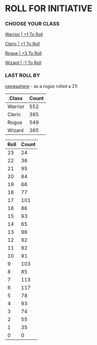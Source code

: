 # ROLL FOR INITIATIVE
### CHOOSE YOUR CLASS

[Warrior | +1 To Roll](https://github.com/benjaminsampica/benjaminsampica/issues/new?title=roll%7Cwarrior&body=Just+click+%27Submit+new+issue%27.)

[Cleric | +1 To Roll](https://github.com/benjaminsampica/benjaminsampica/issues/new?title=roll%7Ccleric&body=Just+click+%27Submit+new+issue%27.)

[Rogue | +3 To Roll](https://github.com/benjaminsampica/benjaminsampica/issues/new?title=roll%7Crogue&body=Just+click+%27Submit+new+issue%27.)

[Wizard | -1 To Roll](https://github.com/benjaminsampica/benjaminsampica/issues/new?title=roll%7Cwizard&body=Just+click+%27Submit+new+issue%27.)
### LAST ROLL BY
[oexwashere](https://www.github.com/oexwashere) - as a rogue rolled a 21!

|Class|Count|
|-|-|
|Warrior|552|
|Cleric|385|
|Rogue|549|
|Wizard|365|

|Roll|Count|
|-|-|
|23|24
|22|36
|21|95
|20|84
|19|66
|18|77
|17|101
|16|86
|15|93
|14|65
|13|96
|12|92
|11|92
|10|91
|9|103
|8|85
|7|113
|6|117
|5|78
|4|93
|3|74
|2|55
|1|35
|0|0
